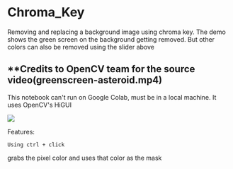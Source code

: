 # Chroma_Key
Removing and replacing a background image using chroma key. The demo shows the green screen on the background getting removed. But other colors can also be removed using the slider above

## **Credits to OpenCV team for the source video(greenscreen-asteroid.mp4)

This notebook can't run on Google Colab, must be in a local machine. It uses OpenCV's HiGUI

![](images/Demo.gif)

Features:
```
Using ctrl + click
```
grabs the pixel color and uses that color as the mask
